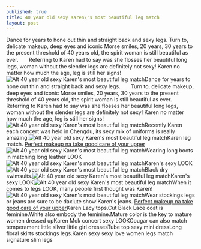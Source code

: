 ```yaml
---
published: true
title: 40 year old sexy Karen\'s most beautiful leg match
layout: post
---
```

Dance for years to hone out thin and straight back and sexy legs. Turn to, delicate makeup, deep eyes and iconic Morse smiles, 20 years, 30 years to the present threshold of 40 years old, the spirit woman is still beautiful as ever.　　Referring to Karen had to say was she flosses her beautiful long legs, woman without the slender legs are definitely not sexy! Karen no matter how much the age, leg is still her signs!![Alt 40 year old sexy Karen\'s most beautiful leg match](https://c2.staticflickr.com/2/1552/24557459364_7096cfa25e_z.jpg)Dance for years to hone out thin and straight back and sexy legs.　　Turn to, delicate makeup, deep eyes and iconic Morse smiles, 20 years, 30 years to the present threshold of 40 years old, the spirit woman is still beautiful as ever. Referring to Karen had to say was she flosses her beautiful long legs, woman without the slender legs are definitely not sexy! Karen no matter how much the age, leg is still her signs!![Alt 40 year old sexy Karen\'s most beautiful leg match](https://c2.staticflickr.com/2/1676/25094887271_d7e70d4392_b.jpg)Recently Karen each concert was held in Chengdu, its sexy mix of uniforms is really amazing.![Alt 40 year old sexy Karen\'s most beautiful leg match](https://c2.staticflickr.com/2/1677/24892520350_20c221b420_b.jpg)Karen leg match. [Perfect makeup na take good care of your upper](http://moschino2.jimdo.com/2016/02/19/perfect-makeup-na-take-good-care-of-your-upper-body/)![Alt 40 year old sexy Karen\'s most beautiful leg match](https://c2.staticflickr.com/2/1445/25161808516_3cefd25e0c_b.jpg)Wearing long boots in matching long leather LOOK![Alt 40 year old sexy Karen\'s most beautiful leg match](https://c2.staticflickr.com/2/1553/25188160295_51930e2889_b.jpg)Karen\'s sexy LOOK![Alt 40 year old sexy Karen\'s most beautiful leg match](https://c2.staticflickr.com/2/1616/25069897392_c345b62065_b.jpg)Black dry swimsuits.![Alt 40 year old sexy Karen\'s most beautiful leg match](https://c2.staticflickr.com/2/1631/24561330713_28fecfff05_b.jpg)Karen\'s sexy LOOK![Alt 40 year old sexy Karen\'s most beautiful leg match](https://c2.staticflickr.com/2/1697/25161831956_b077543da2_b.jpg)When it comes to legs LOOK, many people first thought was Karen!![Alt 40 year old sexy Karen\'s most beautiful leg match](https://c2.staticflickr.com/2/1532/25094927621_a75ef1fd0d_b.jpg)Wear stockings legs or jeans are sure to be daxiute show!Karen\'s jeans. [Perfect makeup na take good care of your upper](http://moschino2.jimdo.com/2016/02/19/perfect-makeup-na-take-good-care-of-your-upper-body/)Karen Lacy tops.Cut Black Lace coat is feminine.White also embody the feminine.Mature color is the key to mature women dressed upKaren Mok concert sexy LOOKCougar can also match temperament little silver little girl dressesTube top sexy mini dressLong floral skirts stockings legs.Karen sexy sexy love women legs match signature slim legs
